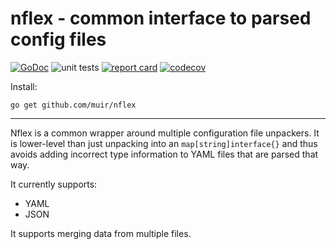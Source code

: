 # nflex - common interface to parsed config files

[![GoDoc](https://godoc.org/github.com/muir/nflex?status.png)](https://pkg.go.dev/github.com/muir/nflex)
![unit tests](https://github.com/muir/nflex/actions/workflows/go.yml/badge.svg)
[![report card](https://goreportcard.com/badge/github.com/muir/nflex)](https://goreportcard.com/report/github.com/muir/nflex)
[![codecov](https://codecov.io/gh/muir/nflex/branch/main/graph/badge.svg)](https://codecov.io/gh/muir/nflex)

Install:

	go get github.com/muir/nflex

---

Nflex is a common wrapper around multiple configuration file unpackers.  It is lower-level than
just unpacking into an `map[string]interface{}` and thus avoids adding incorrect type information
to YAML files that are parsed that way.

It currently supports:

- YAML
- JSON

It supports merging data from multiple files.


